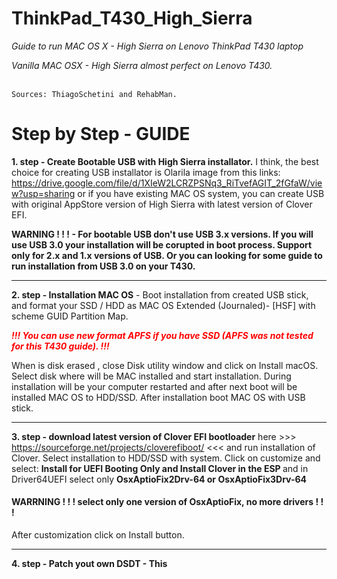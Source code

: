 # ThinkPad_T430_High_Sierra
<i>Guide to run MAC OS X - High Sierra on Lenovo ThinkPad T430 laptop

Vanilla MAC OSX - High Sierra almost perfect on Lenovo T430.</i>
<br><br>

<code>Sources: ThiagoSchetini and RehabMan.</code>


<h1>Step by Step - GUIDE</h1>

<b>1. step - Create Bootable USB with High Sierra installator.</b> I think, the best choice for  creating USB installator is Olarila image from this links: https://drive.google.com/file/d/1XIeW2LCRZPSNq3_RiTvefAGIT_2fGfaW/view?usp=sharing
or if you have existing MAC OS system, you can create USB with original AppStore version of High Sierra with latest version of Clover EFI. 

<b>WARNING ! ! ! - For bootable USB don't use USB 3.x versions.  If you will use USB 3.0 your  installation will be corupted in boot process. Support only for 2.x and  1.x versions of USB. Or you can looking for some guide to run installation from USB 3.0 on your T430.</b>

<hr>

<b>2. step - Installation MAC OS</b> - Boot installation from created USB stick, and format your SSD / HDD  as MAC OS Extended (Journaled)- [HSF] with scheme GUID Partition Map. 

<font color="red"><b><i>!!! You can use new format APFS if you have SSD (APFS was not tested for this T430 guide). !!!</i></b></font>

When is disk erased , close Disk utility window and click on Install macOS. Select disk where will be MAC installed and start            installation.  During installation will be your computer restarted and after next boot will be installed MAC OS to HDD/SSD. After          installation boot MAC OS with USB stick. 


<hr>

<b>3. step - download latest version of Clover EFI bootloader</b> here >>> https://sourceforge.net/projects/cloverefiboot/  <<< and run installation of Clover. Select installation to HDD/SSD with system. 
Click on customize and select:  <b>Install for UEFI Booting Only and Install Clover in the ESP </b> and in Driver64UEFI select only <b>OsxAptioFix2Drv-64 or OsxAptioFix3Drv-64</b> 
<h4>WARRNING ! ! ! select only one version of OsxAptioFix, no more drivers ! ! !</h4>
After customization click on Install button. 
<hr>

<b>4. step - Patch yout own DSDT - This           
